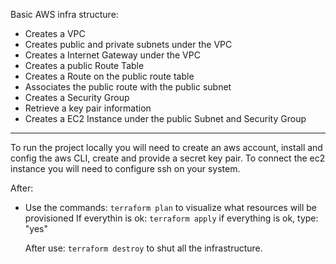 Basic AWS infra structure:

- Creates a VPC
- Creates public and private subnets under the VPC
- Creates a Internet Gateway under the VPC
- Creates a public Route Table
- Creates a Route on the public route table
- Associates the public route with the public subnet
- Creates a Security Group
- Retrieve a key pair information
- Creates a EC2 Instance under the public Subnet and Security Group

---
To run the project locally you will need to create an aws account, install and config the 
aws CLI, create and provide a secret key pair. To connect the ec2 instance you will need to
configure ssh on your system.

After:
- Use the commands: 
  ``` terraform plan ```
  to visualize what resources will be provisioned
  If everythin is ok:
  ``` terraform apply ```
  if everything is ok, type: "yes"

  After use:
  ``` terraform destroy ```
  to shut all the infrastructure.